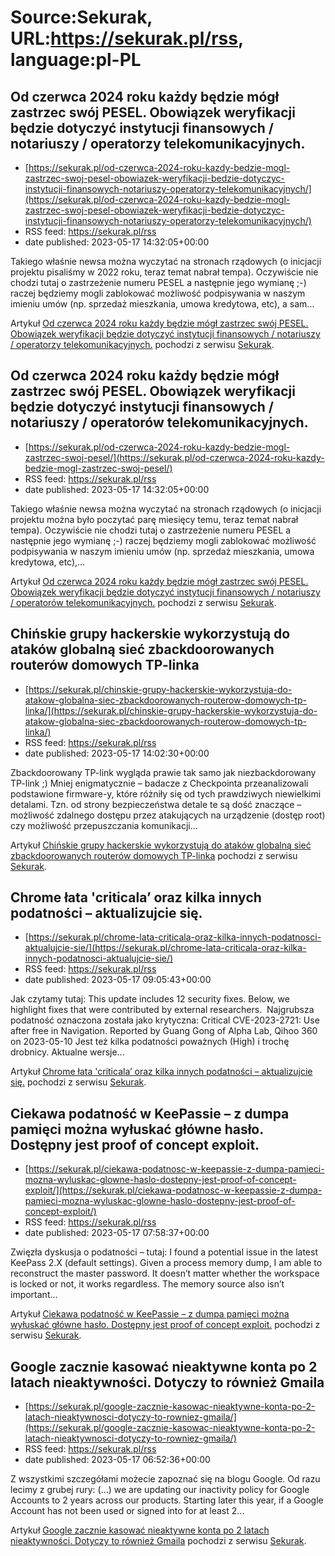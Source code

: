 # Source:Sekurak, URL:https://sekurak.pl/rss, language:pl-PL

## Od czerwca 2024 roku każdy będzie mógł zastrzec swój PESEL. Obowiązek weryfikacji będzie dotyczyć instytucji finansowych / notariuszy / operatorzy telekomunikacyjnych.
 - [https://sekurak.pl/od-czerwca-2024-roku-kazdy-bedzie-mogl-zastrzec-swoj-pesel-obowiazek-weryfikacji-bedzie-dotyczyc-instytucji-finansowych-notariuszy-operatorzy-telekomunikacyjnych/](https://sekurak.pl/od-czerwca-2024-roku-kazdy-bedzie-mogl-zastrzec-swoj-pesel-obowiazek-weryfikacji-bedzie-dotyczyc-instytucji-finansowych-notariuszy-operatorzy-telekomunikacyjnych/)
 - RSS feed: https://sekurak.pl/rss
 - date published: 2023-05-17 14:32:05+00:00

<p>Takiego właśnie newsa można wyczytać na stronach rządowych (o inicjacji projektu pisaliśmy w 2022 roku, teraz temat nabrał tempa). Oczywiście nie chodzi tutaj o zastrzeżenie numeru PESEL a następnie jego wymianę ;-) raczej będziemy mogli zablokować możliwość podpisywania w naszym imieniu umów (np. sprzedaż mieszkania, umowa kredytowa, etc), a sam...</p>
<p>Artykuł <a href="https://sekurak.pl/od-czerwca-2024-roku-kazdy-bedzie-mogl-zastrzec-swoj-pesel-obowiazek-weryfikacji-bedzie-dotyczyc-instytucji-finansowych-notariuszy-operatorzy-telekomunikacyjnych/" rel="nofollow">Od czerwca 2024 roku każdy będzie mógł zastrzec swój PESEL. Obowiązek weryfikacji będzie dotyczyć instytucji finansowych / notariuszy / operatorzy telekomunikacyjnych.</a> pochodzi z serwisu <a href="https://sekurak.pl" rel="nofollow">Sekurak</a>.</p>

## Od czerwca 2024 roku każdy będzie mógł zastrzec swój PESEL. Obowiązek weryfikacji będzie dotyczyć instytucji finansowych / notariuszy / operatorów telekomunikacyjnych.
 - [https://sekurak.pl/od-czerwca-2024-roku-kazdy-bedzie-mogl-zastrzec-swoj-pesel/](https://sekurak.pl/od-czerwca-2024-roku-kazdy-bedzie-mogl-zastrzec-swoj-pesel/)
 - RSS feed: https://sekurak.pl/rss
 - date published: 2023-05-17 14:32:05+00:00

<p>Takiego właśnie newsa można wyczytać na stronach rządowych (o inicjacji projektu można było poczytać parę miesięcy temu, teraz temat nabrał tempa). Oczywiście nie chodzi tutaj o zastrzeżenie numeru PESEL a następnie jego wymianę ;-) raczej będziemy mogli zablokować możliwość podpisywania w naszym imieniu umów (np. sprzedaż mieszkania, umowa kredytowa, etc),...</p>
<p>Artykuł <a href="https://sekurak.pl/od-czerwca-2024-roku-kazdy-bedzie-mogl-zastrzec-swoj-pesel/" rel="nofollow">Od czerwca 2024 roku każdy będzie mógł zastrzec swój PESEL. Obowiązek weryfikacji będzie dotyczyć instytucji finansowych / notariuszy / operatorów telekomunikacyjnych.</a> pochodzi z serwisu <a href="https://sekurak.pl" rel="nofollow">Sekurak</a>.</p>

## Chińskie grupy hackerskie wykorzystują do ataków globalną sieć zbackdoorowanych routerów domowych TP-linka
 - [https://sekurak.pl/chinskie-grupy-hackerskie-wykorzystuja-do-atakow-globalna-siec-zbackdoorowanych-routerow-domowych-tp-linka/](https://sekurak.pl/chinskie-grupy-hackerskie-wykorzystuja-do-atakow-globalna-siec-zbackdoorowanych-routerow-domowych-tp-linka/)
 - RSS feed: https://sekurak.pl/rss
 - date published: 2023-05-17 14:02:30+00:00

<p>Zbackdoorowany TP-link wygląda prawie tak samo jak niezbackdorowany TP-link ;) Mniej enigmatycznie &#8211; badacze z Checkpointa przeanalizowali podstawione firmware-y, które różniły się od tych prawdziwych niewielkimi detalami. Tzn. od strony bezpieczeństwa detale te są dość znaczące &#8211; możliwość zdalnego dostępu przez atakujących na urządzenie (dostęp root) czy możliwość przepuszczania komunikacji...</p>
<p>Artykuł <a href="https://sekurak.pl/chinskie-grupy-hackerskie-wykorzystuja-do-atakow-globalna-siec-zbackdoorowanych-routerow-domowych-tp-linka/" rel="nofollow">Chińskie grupy hackerskie wykorzystują do ataków globalną sieć zbackdoorowanych routerów domowych TP-linka</a> pochodzi z serwisu <a href="https://sekurak.pl" rel="nofollow">Sekurak</a>.</p>

## Chrome łata 'criticala’ oraz kilka innych podatności – aktualizujcie się.
 - [https://sekurak.pl/chrome-lata-criticala-oraz-kilka-innych-podatnosci-aktualujcie-sie/](https://sekurak.pl/chrome-lata-criticala-oraz-kilka-innych-podatnosci-aktualujcie-sie/)
 - RSS feed: https://sekurak.pl/rss
 - date published: 2023-05-17 09:05:43+00:00

<p>Jak czytamy tutaj: This update includes 12 security fixes. Below, we highlight fixes that were contributed by external researchers.  Najgrubsza podatność oznaczona została jako krytyczna: Critical CVE-2023-2721: Use after free in Navigation. Reported by Guang Gong of Alpha Lab, Qihoo 360 on 2023-05-10 Jest też kilka podatności poważnych (High) i trochę drobnicy. Aktualne wersje...</p>
<p>Artykuł <a href="https://sekurak.pl/chrome-lata-criticala-oraz-kilka-innych-podatnosci-aktualujcie-sie/" rel="nofollow">Chrome łata &#039;criticala&#8217; oraz kilka innych podatności &#8211; aktualizujcie się.</a> pochodzi z serwisu <a href="https://sekurak.pl" rel="nofollow">Sekurak</a>.</p>

## Ciekawa podatność w KeePassie – z dumpa pamięci można wyłuskać główne hasło. Dostępny jest proof of concept exploit.
 - [https://sekurak.pl/ciekawa-podatnosc-w-keepassie-z-dumpa-pamieci-mozna-wyluskac-glowne-haslo-dostepny-jest-proof-of-concept-exploit/](https://sekurak.pl/ciekawa-podatnosc-w-keepassie-z-dumpa-pamieci-mozna-wyluskac-glowne-haslo-dostepny-jest-proof-of-concept-exploit/)
 - RSS feed: https://sekurak.pl/rss
 - date published: 2023-05-17 07:58:37+00:00

<p>Zwięzła dyskusja o podatności &#8211; tutaj: I found a potential issue in the latest KeePass 2.X (default settings). Given a process memory dump, I am able to reconstruct the master password. It doesn&#8217;t matter whether the workspace is locked or not, it works regardless. The memory source also isn&#8217;t important...</p>
<p>Artykuł <a href="https://sekurak.pl/ciekawa-podatnosc-w-keepassie-z-dumpa-pamieci-mozna-wyluskac-glowne-haslo-dostepny-jest-proof-of-concept-exploit/" rel="nofollow">Ciekawa podatność w KeePassie &#8211; z dumpa pamięci można wyłuskać główne hasło. Dostępny jest proof of concept exploit.</a> pochodzi z serwisu <a href="https://sekurak.pl" rel="nofollow">Sekurak</a>.</p>

## Google zacznie kasować nieaktywne konta po 2 latach nieaktywności. Dotyczy to również Gmaila
 - [https://sekurak.pl/google-zacznie-kasowac-nieaktywne-konta-po-2-latach-nieaktywnosci-dotyczy-to-rowniez-gmaila/](https://sekurak.pl/google-zacznie-kasowac-nieaktywne-konta-po-2-latach-nieaktywnosci-dotyczy-to-rowniez-gmaila/)
 - RSS feed: https://sekurak.pl/rss
 - date published: 2023-05-17 06:52:36+00:00

<p>Z wszystkimi szczegółami możecie zapoznać się na blogu Google. Od razu lecimy z grubej rury: (&#8230;) we are updating our inactivity policy for Google Accounts to 2 years across our products. Starting later this year, if a Google Account has not been used or signed into for at least 2...</p>
<p>Artykuł <a href="https://sekurak.pl/google-zacznie-kasowac-nieaktywne-konta-po-2-latach-nieaktywnosci-dotyczy-to-rowniez-gmaila/" rel="nofollow">Google zacznie kasować nieaktywne konta po 2 latach nieaktywności. Dotyczy to również Gmaila</a> pochodzi z serwisu <a href="https://sekurak.pl" rel="nofollow">Sekurak</a>.</p>

